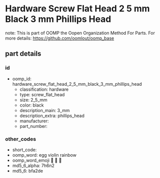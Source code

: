 # Hardware Screw Flat Head 2 5 mm Black 3 mm Phillips Head  

note: This is part of OOMP the Oopen Organization Method For Parts. For more details: https://github.com/oomlout/oomp_base

##  part details





### id
* oomp_id: hardware_screw_flat_head_2_5_mm_black_3_mm_phillips_head
  * classification: hardware
  * type: screw_flat_head
  * size: 2_5_mm
  * color: black
  * description_main: 3_mm
  * description_extra: phillips_head
  * manufacturer: 
  * part_number: 

### other_codes
* short_code: 
* oomp_word: egg violin rainbow
* oomp_word_emoji :egg: :violin: :rainbow:
* md5_6_alpha: 7h6n2
* md5_6: bfa2de